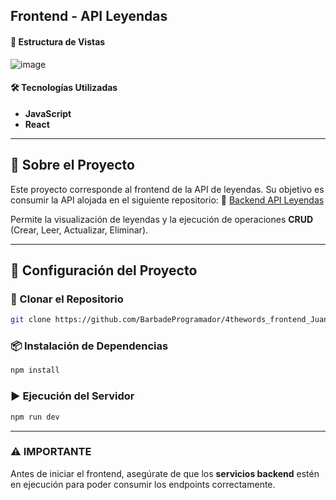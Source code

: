 ## Frontend - API Leyendas

#### 📌 Estructura de Vistas
![image](https://github.com/user-attachments/assets/389847c5-375e-4796-b5d8-3e9351761744)


#### 🛠️ Tecnologías Utilizadas
- **JavaScript**
- **React**

---

## 📖 Sobre el Proyecto
Este proyecto corresponde al frontend de la API de leyendas. Su objetivo es consumir la API alojada en el siguiente repositorio:
🔗 [Backend API Leyendas](https://github.com/BarbadeProgramador/4thewords_backend_JuanS_RodriguezV/)

Permite la visualización de leyendas y la ejecución de operaciones **CRUD** (Crear, Leer, Actualizar, Eliminar).

---

## 🚀 Configuración del Proyecto

### 🔻 Clonar el Repositorio
```sh
git clone https://github.com/BarbadeProgramador/4thewords_frontend_JuanS_RodriguezV
```

### 📦 Instalación de Dependencias
```sh
npm install
```

### ▶️ Ejecución del Servidor
```sh
npm run dev
```

---

### ⚠️ IMPORTANTE
Antes de iniciar el frontend, asegúrate de que los **servicios backend** estén en ejecución para poder consumir los endpoints correctamente.
